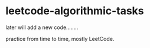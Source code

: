 # leetcode-algorithmic-tasks

later will add a new code........

practice from time to time,
mostly LeetCode.


